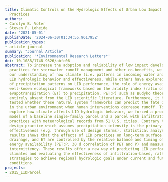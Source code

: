 ```yaml
---
title: Climatic Controls on the Hydrologic Effects of Urban Low Impact Development
  Practices
authors:
- Carolyn B. Voter
- Steven P. Loheide
date: '2021-05-01'
publishDate: '2024-06-30T01:34:55.961795Z'
publication_types:
- article-journal
summary: "Journal Article"
publication: '*Environmental Research Letters*'
doi: 10.1088/1748-9326/abfc06
abstract: To increase the adoption and reliability of low impact development (LID)
  practices for stormwater runoff management and other co-benefits, we must improve
  our understanding of how climate (i.e. patterns in incoming water and energy) affects
  LID hydrologic behavior and effectiveness. While others have explored the effects
  of precipitation patterns on LID performance, the role of energy availability and
  well-known ecological frameworks based on the aridity index (ratio of potential
  evapotranspiration (ET) to precipitation, PET:P) such as Budyko theory are almost
  entirely absent from the LID scientific literature. Furthermore, it has not been
  tested whether these natural system frameworks can predict the fate of water retained
  in the urban environment when human interventions decrease runoff. To systematically
  explore how climate affects LID hydrologic behavior, we forced a process-based hydrologic
  model of a baseline single-family parcel and a parcel with infiltration-based LID
  practices with meteorological records from 51 U.S. cities. Contrary to engineering
  design practice which assumes precipitation intensity is the primary driver of LID
  effectiveness (e.g. through use of design storms), statistical analysis of our model
  results shows that the effects of LID practices on long-term surface runoff, deep
  drainage, and ET are controlled by the relative balance and timing of water and
  energy availability (PET:P, 30 d correlation of PET and P) and measures of precipitation
  intermittency. These results offer a new way of predicting LID performance across
  climates and evaluating the effectiveness of infiltration-based, rather than retention-based,
  strategies to achieve regional hydrologic goals under current and future climate
  conditions.
projects:
- 2015_LIDParcel
---
```

